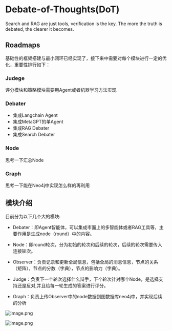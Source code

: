 # Debate-of-Thoughts(DoT)

Search and RAG are just tools, verification is the key. The more the truth is debated, the clearer it becomes.

## Roadmaps
基础性的框架搭建与最小闭环已经实现了，接下来中需要对每个模块进行一定的优化，重要性排行如下：

### Judege
评分模块和策略模块需要用Agent或者机器学习方法实现

### Debater
- 集成Langchain Agent
- 集成MetaGPT的单Agent
- 集成RAG Debater
- 集成Search Debater


### Node
思考一下汇总Node

### Graph
思考一下能在Neo4j中实现怎么样的再利用

## 模块介绍
目前分为以下几个大的模块:

- Debater：即Agent智能体，可以集成市面上的多智能体或者RAG工具等，主要作用是生成node（round）中的内容。

- Node：即round轮次，分为初始的轮次和后续的轮次，后续的轮次需要传入连接轮次。

- Observer：负责记录和更新全局信息，包括全局的消息信息，节点的关系（矩阵），节点的分数（字典），节点的影响力（字典）。


- Judge：负责下一个轮次选择什么辩手，下个轮次针对哪个Node，是选择支持还是反对,并且给每一轮生成的答案进行评分。

- Graph：负责上传Observer中的node数据到图数据库neo4j中，并实现后续的分析

![image.png](https://kashiwa-pic.oss-cn-beijing.aliyuncs.com/20240318215900.png)




![image.png](https://kashiwa-pic.oss-cn-beijing.aliyuncs.com/20240318215830.png)







